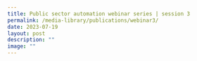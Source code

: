 ```yaml
---
title: Public sector automation webinar series | session 3
permalink: /media-library/publications/webinar3/
date: 2023-07-19
layout: post
description: ""
image: ""
---
```


